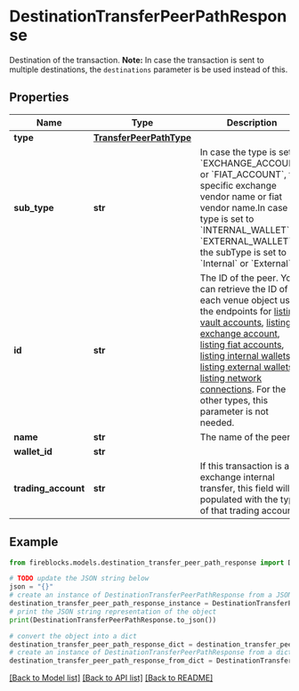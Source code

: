 # DestinationTransferPeerPathResponse

Destination of the transaction.  **Note:** In case the transaction is sent to multiple destinations, the `destinations` parameter is be used instead of this.

## Properties

Name | Type | Description | Notes
------------ | ------------- | ------------- | -------------
**type** | [**TransferPeerPathType**](TransferPeerPathType.md) |  | 
**sub_type** | **str** | In case the type is set to &#x60;EXCHANGE_ACCOUNT&#x60; or &#x60;FIAT_ACCOUNT&#x60;, the specific exchange vendor name or fiat vendor name.In case the type is set to &#x60;INTERNAL_WALLET&#x60; or &#x60;EXTERNAL_WALLET&#x60;, the subType is set to &#x60;Internal&#x60; or &#x60;External&#x60;. | [optional] 
**id** | **str** | The ID of the peer. You can retrieve the ID of each venue object using the endpoints for [listing vault accounts](https://developers.fireblocks.com/reference/getpagedvaultaccounts), [listing exchange account](https://developers.fireblocks.com/reference/getexchangeaccounts), [listing fiat accounts](https://developers.fireblocks.com/reference/getfiataccounts), [listing internal wallets](https://developers.fireblocks.com/reference/getinternalwallets), [listing external wallets](https://developers.fireblocks.com/reference/getexternalwallets), [listing network connections](https://developers.fireblocks.com/reference/getnetworkconnections). For the other types, this parameter is not needed. | [optional] 
**name** | **str** | The name of the peer. | [optional] 
**wallet_id** | **str** |  | [optional] 
**trading_account** | **str** | If this transaction is an exchange internal transfer, this field will be populated with the type of that trading account. | [optional] 

## Example

```python
from fireblocks.models.destination_transfer_peer_path_response import DestinationTransferPeerPathResponse

# TODO update the JSON string below
json = "{}"
# create an instance of DestinationTransferPeerPathResponse from a JSON string
destination_transfer_peer_path_response_instance = DestinationTransferPeerPathResponse.from_json(json)
# print the JSON string representation of the object
print(DestinationTransferPeerPathResponse.to_json())

# convert the object into a dict
destination_transfer_peer_path_response_dict = destination_transfer_peer_path_response_instance.to_dict()
# create an instance of DestinationTransferPeerPathResponse from a dict
destination_transfer_peer_path_response_from_dict = DestinationTransferPeerPathResponse.from_dict(destination_transfer_peer_path_response_dict)
```
[[Back to Model list]](../README.md#documentation-for-models) [[Back to API list]](../README.md#documentation-for-api-endpoints) [[Back to README]](../README.md)


